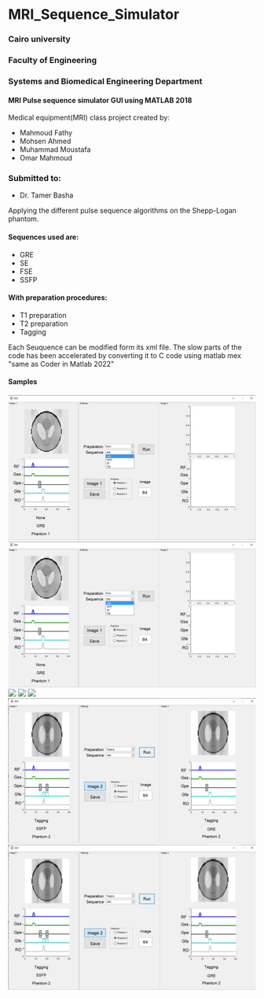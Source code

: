 # MRI_Sequence_Simulator

### Cairo university
### Faculty of Engineering
### Systems and Biomedical Engineering Department


#### MRI Pulse sequence simulator GUI using MATLAB 2018
Medical equipment(MRI) class project created by:
- Mahmoud Fathy
- Mohsen Ahmed
- Muhammad Moustafa
- Omar Mahmoud

### Submitted to:
- Dr. Tamer Basha

Applying the different pulse sequence algorithms on the Shepp-Logan phantom.

#### Sequences used are:
- GRE 
- SE
- FSE
- SSFP

#### With preparation procedures:
- T1 preparation
- T2 preparation
- Tagging

Each Seuquence can be modified form its xml file.
The slow parts of the code has been accelerated by converting it to C code using matlab mex "same as Coder in Matlab 2022"

#### Samples
![](samples/none_gre.jpg?raw=true "None+Gre")
![](samples/none_gre.png?raw=true "None+Gre")
![](samples/none_gre.jpg])
![](samples/none_gre.png])
![](samples/Tagging.png])
![](https://github.com/MuhammadMoustafa/MRI_Simulator/blob/main/samples/tagging.png)
![](https://github.com/MuhammadMoustafa/MRI_Simulator/blob/main/samples/tagging.jpg)
